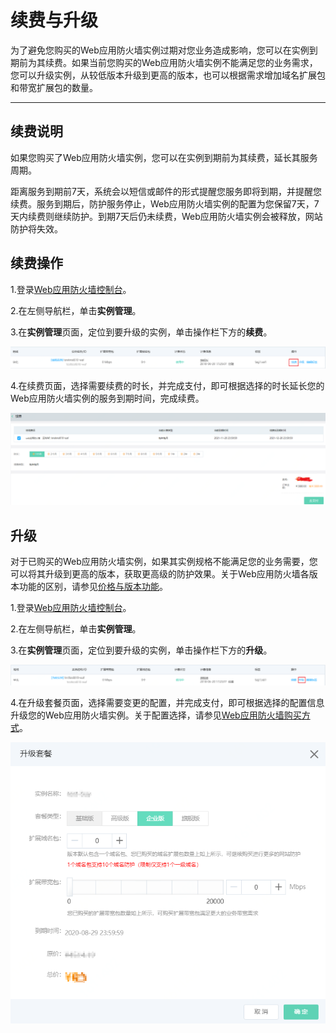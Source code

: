 # 续费与升级

为了避免您购买的Web应用防火墙实例过期对您业务造成影响，您可以在实例到期前为其续费。如果当前您购买的Web应用防火墙实例不能满足您的业务需求，您可以升级实例，从较低版本升级到更高的版本，也可以根据需求增加域名扩展包和带宽扩展包的数量。

****

## 续费说明

如果您购买了Web应用防火墙实例，您可以在实例到期前为其续费，延长其服务周期。

距离服务到期前7天，系统会以短信或邮件的形式提醒您服务即将到期，并提醒您续费。服务到期后，防护服务停止，Web应用防火墙实例的配置为您保留7天，7天内续费则继续防护。到期7天后仍未续费，Web应用防火墙实例会被释放，网站防护将失效。

## 续费操作

1.登录[Web应用防火墙控制台](https://cloudwaf-console.jdcloud.com/overview/business)。

2.在左侧导航栏，单击**实例管理**。

3.在**实例管理**页面，定位到要升级的实例，单击操作栏下方的**续费**。

![image](../../../..\image\WAF\price-image\Price-renew-click.png)

4.在续费页面，选择需要续费的时长，并完成支付，即可根据选择的时长延长您的Web应用防火墙实例的服务到期时间，完成续费。

![image](../../../..\image\WAF\price-image\Price-renew.png)



## 升级

对于已购买的Web应用防火墙实例，如果其实例规格不能满足您的业务需要，您可以将其升级到更高的版本，获取更高级的防护效果。关于Web应用防火墙各版本功能的区别，请参见[价格与版本功能](/Price-Overview.md)。

1.登录[Web应用防火墙控制台](https://cloudwaf-console.jdcloud.com/overview/business)。

2.在左侧导航栏，单击**实例管理**。

3.在**实例管理**页面，定位到要升级的实例，单击操作栏下方的**升级**。

![image](../../../..\image\WAF\price-image\Price-upgrade.png)

4.在升级套餐页面，选择需要变更的配置，并完成支付，即可根据选择的配置信息升级您的Web应用防火墙实例。关于配置选择，请参见[Web应用防火墙购买方式](/Purchase-Process.md)。

![image](../../../..\image\WAF\price-image\Price-upgrade-page.png)

